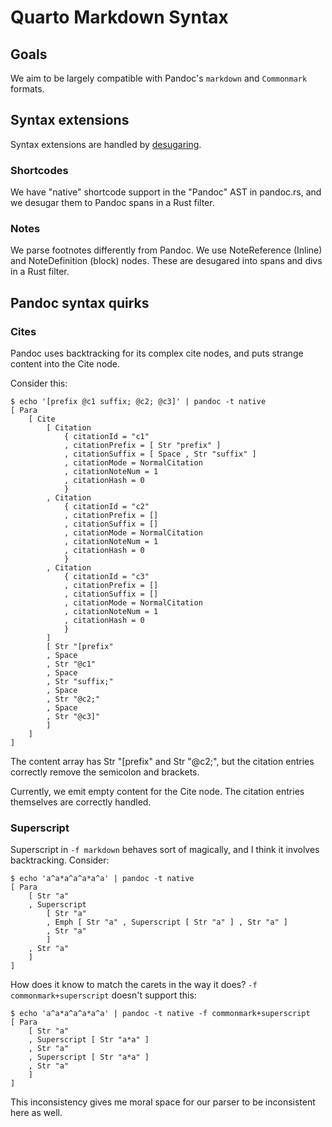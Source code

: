 # Quarto Markdown Syntax

## Goals

We aim to be largely compatible with Pandoc's `markdown` and `Commonmark` formats.

## Syntax extensions

Syntax extensions are handled by [desugaring](https://cs.brown.edu/courses/cs173/2012/book/Desugaring_as_a_Language_Feature.html).

### Shortcodes

We have "native" shortcode support in the "Pandoc" AST in pandoc.rs, and
we desugar them to Pandoc spans in a Rust filter.

### Notes

We parse footnotes differently from Pandoc.
We use NoteReference (Inline) and NoteDefinition (block) nodes.
These are desugared into spans and divs in a Rust filter.


## Pandoc syntax quirks

### Cites

Pandoc uses backtracking for its complex cite nodes, and puts strange content into the Cite node. 

Consider this:

```
$ echo '[prefix @c1 suffix; @c2; @c3]' | pandoc -t native
[ Para
    [ Cite
        [ Citation
            { citationId = "c1"
            , citationPrefix = [ Str "prefix" ]
            , citationSuffix = [ Space , Str "suffix" ]
            , citationMode = NormalCitation
            , citationNoteNum = 1
            , citationHash = 0
            }
        , Citation
            { citationId = "c2"
            , citationPrefix = []
            , citationSuffix = []
            , citationMode = NormalCitation
            , citationNoteNum = 1
            , citationHash = 0
            }
        , Citation
            { citationId = "c3"
            , citationPrefix = []
            , citationSuffix = []
            , citationMode = NormalCitation
            , citationNoteNum = 1
            , citationHash = 0
            }
        ]
        [ Str "[prefix"
        , Space
        , Str "@c1"
        , Space
        , Str "suffix;"
        , Space
        , Str "@c2;"
        , Space
        , Str "@c3]"
        ]
    ]
]
```

The content array has Str "[prefix" and Str "@c2;", but the citation entries correctly remove the semicolon and brackets.

Currently, we emit empty content for the Cite node.
The citation entries themselves are correctly handled.

### Superscript

Superscript in `-f markdown` behaves sort of magically, and I think it involves backtracking. Consider:

```
$ echo 'a^a*a^a^a*a^a' | pandoc -t native
[ Para
    [ Str "a"
    , Superscript
        [ Str "a"
        , Emph [ Str "a" , Superscript [ Str "a" ] , Str "a" ]
        , Str "a"
        ]
    , Str "a"
    ]
]
```

How does it know to match the carets in the way it does? `-f commonmark+superscript` doesn't support this:

```
$ echo 'a^a*a^a^a*a^a' | pandoc -t native -f commonmark+superscript
[ Para
    [ Str "a"
    , Superscript [ Str "a*a" ]
    , Str "a"
    , Superscript [ Str "a*a" ]
    , Str "a"
    ]
]
```

This inconsistency gives me moral space for our parser to be inconsistent here as well.